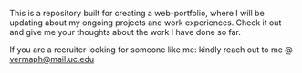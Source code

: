 
This is a repository built for creating a web-portfolio, where I will be updating about my ongoing projects and work experiences. 
Check it out and give me your thoughts about the work I have done so far. 

If you are a recruiter looking for someone like me: kindly reach out to me @ vermaph@mail.uc.edu 

